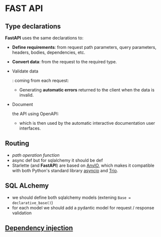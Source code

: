 # FAST API



## Type declarations

 **FastAPI** uses the same declarations to:

- **Define requirements**: from request path parameters, query parameters, headers, bodies, dependencies, etc.

- **Convert data**: from the request to the required type.

- Validate data

  : coming from each request:

  - Generating **automatic errors** returned to the client when the data is invalid.

- Document

   

  the API using OpenAPI:

  - which is then used by the automatic interactive documentation user interfaces.

## Routing

- *path operation function*
- async def but for sqlalchemy it should be def
- Starlette (and **FastAPI**) are based on [AnyIO](https://anyio.readthedocs.io/en/stable/), which makes it compatible with both Python's standard library [asyncio](https://docs.python.org/3/library/asyncio-task.html) and [Trio](https://trio.readthedocs.io/en/stable/).



## SQL ALchemy

- we should define both sqlalchemy models (extening `Base = declarative_base()`)
- for each model we should add a pydantic model for request / response validation



## [Dependency injection](https://fastapi.tiangolo.com/tutorial/dependencies/)